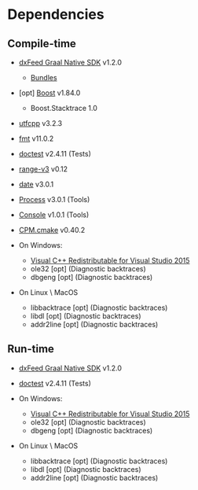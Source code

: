 # Dependencies

## Compile-time

- [dxFeed Graal Native SDK](https://github.com/dxFeed/dxfeed-graal-native-sdk) v1.2.0
  - [Bundles](https://dxfeed.jfrog.io/artifactory/maven-open/com/dxfeed/graal-native-sdk/) 
- \[opt] [Boost](https://github.com/boostorg/boost) v1.84.0
  - Boost.Stacktrace 1.0
- [utfcpp](https://github.com/nemtrif/utfcpp) v3.2.3
- [fmt](https://github.com/fmtlib/fmt) v11.0.2
- [doctest](https://github.com/doctest/doctest) v2.4.11 (Tests)
- [range-v3](https://github.com/ericniebler/range-v3) v0.12
- [date](https://github.com/HowardHinnant/date) v3.0.1
- [Process](https://github.com/ttldtor/Process) v3.0.1 (Tools)
- [Console](https://github.com/ttldtor/Console) v1.0.1 (Tools)
- [CPM.cmake](https://github.com/cpm-cmake/CPM.cmake) v0.40.2


- On Windows:
    - [Visual C++ Redistributable for Visual Studio 2015](https://www.microsoft.com/en-us/download/details.aspx?id=48145)
    - ole32 \[opt] (Diagnostic backtraces)
    - dbgeng \[opt] (Diagnostic backtraces)
- On Linux \ MacOS
    - libbacktrace \[opt] (Diagnostic backtraces)
    - libdl \[opt] (Diagnostic backtraces)
    - addr2line \[opt] (Diagnostic backtraces)
## Run-time

- [dxFeed Graal Native SDK](https://github.com/dxFeed/dxfeed-graal-native-sdk) v1.2.0
- [doctest](https://github.com/doctest/doctest) v2.4.11 (Tests)


- On Windows: 
  - [Visual C++ Redistributable for Visual Studio 2015](https://www.microsoft.com/en-us/download/details.aspx?id=48145)
  - ole32 \[opt] (Diagnostic backtraces)
  - dbgeng \[opt] (Diagnostic backtraces)
- On Linux \ MacOS
  - libbacktrace \[opt] (Diagnostic backtraces)
  - libdl \[opt] (Diagnostic backtraces)
  - addr2line \[opt] (Diagnostic backtraces)

